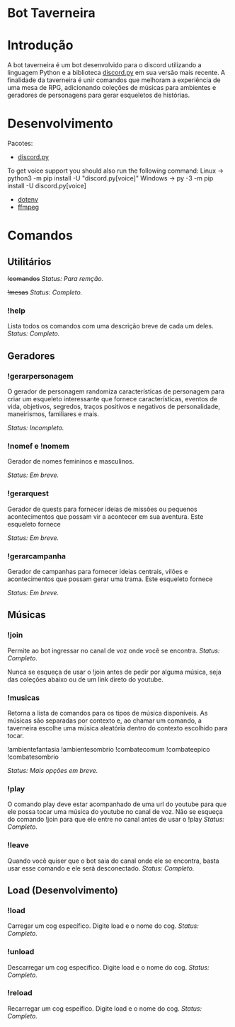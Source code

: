 # Bot Taverneira

# Introdução

A bot taverneira é um bot desenvolvido para o discord utilizando a linguagem Python e a biblioteca [discord.py](https://discordpy.readthedocs.io/en/stable/) em sua versão mais recente. A finalidade da taverneira é unir comandos que melhoram a experiência de uma mesa de RPG, adicionando coleções de músicas para ambientes e geradores de personagens para gerar esqueletos de histórias. 

# Desenvolvimento

Pacotes:

- [discord.py](https://pypi.org/project/discord.py/)

To get voice support you should also run the following command:
Linux -> python3 -m pip install -U "discord.py[voice]"
Windows -> py -3 -m pip install -U discord.py[voice]

- [dotenv](https://pypi.org/project/python-dotenv/)
- [ffmpeg](https://pypi.org/project/ffmpeg/)

# Comandos

## Utilitários

~~!comandos~~
*Status: Para remção.*

~~!mesas~~
*Status: Completo.*

### !help

Lista todos os comandos com uma descrição breve de cada um deles.
*Status: Completo.*

## Geradores

### !gerarpersonagem

O gerador de personagem randomiza características de personagem para criar um esqueleto interessante que fornece características, eventos de vida, objetivos, segredos, traços positivos e negativos de personalidade, maneirismos, familiares e mais. 

*Status: Incompleto.* 

### !nomef e !nomem

Gerador de nomes femininos e masculinos.

*Status: Em breve.* 

### !gerarquest

Gerador de quests para fornecer ideias de missões ou pequenos acontecimentos que possam vir a acontecer em sua aventura. Este esqueleto fornece 

*Status: Em breve.*

### !gerarcampanha

Gerador de campanhas para fornecer ideias centrais, vilões e acontecimentos que possam gerar uma trama. Este esqueleto fornece 

*Status: Em breve.*

## Músicas

### !join

Permite ao bot ingressar no canal de voz onde você se encontra. 
*Status: Completo.*

Nunca se esqueça de usar o !join antes de pedir por alguma música, seja das coleções abaixo ou de um link direto do youtube.

### !musicas

Retorna a lista de comandos para os tipos de música disponíveis. As músicas são separadas por contexto e, ao chamar um comando, a taverneira escolhe uma música aleatória dentro do contexto escolhido para tocar. 

!ambientefantasia
!ambientesombrio
!combatecomum
!combateepico
!combatesombrio  

*Status: Mais opções em breve.* 

### !play

O comando play deve estar acompanhado de uma url do youtube para que ele possa tocar uma música do youtube no canal de voz. Não se esqueça do comando !join para que ele entre no canal antes de usar o !play
*Status: Completo.*

### !leave

Quando você quiser que o bot saia do canal onde ele se encontra, basta usar esse comando e ele será desconectado.
*Status: Completo.*

## Load (Desenvolvimento)

### !load

Carregar um cog específico. Digite load e o nome do cog.
*Status: Completo.*

### !unload

Descarregar um cog específico. Digite load e o nome do cog. 
*Status: Completo.*

### !reload

Recarregar um cog espeífico. Digite load e o nome do cog.
*Status: Completo.*
